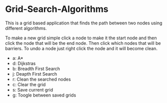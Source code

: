 # Grid-Search-Algorithms
This is a grid based application that finds the path between two nodes using different algorithms. 

To make a new grid simple click a node to make it the start node and then click the node that will be the end node. Then click which nodes that will be barriers. To undo a node just right click the node and it will become clean.

- a: A*
- d: Dijkstras
- b: Breadth First Search
- j: Deapth First Search
- r: Clean the searched nodes
- c: Clear the grid
- s: Save current grid
- g: Toogle between saved grids
